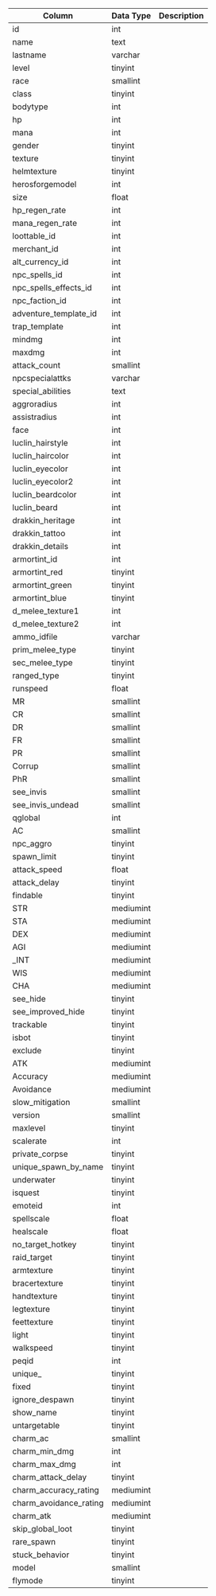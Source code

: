 | Column                 | Data Type | Description |
| ---------------------- | --------- | ----------- |
| id                     | int       |             |
| name                   | text      |             |
| lastname               | varchar   |             |
| level                  | tinyint   |             |
| race                   | smallint  |             |
| class                  | tinyint   |             |
| bodytype               | int       |             |
| hp                     | int       |             |
| mana                   | int       |             |
| gender                 | tinyint   |             |
| texture                | tinyint   |             |
| helmtexture            | tinyint   |             |
| herosforgemodel        | int       |             |
| size                   | float     |             |
| hp_regen_rate          | int       |             |
| mana_regen_rate        | int       |             |
| loottable_id           | int       |             |
| merchant_id            | int       |             |
| alt_currency_id        | int       |             |
| npc_spells_id          | int       |             |
| npc_spells_effects_id  | int       |             |
| npc_faction_id         | int       |             |
| adventure_template_id  | int       |             |
| trap_template          | int       |             |
| mindmg                 | int       |             |
| maxdmg                 | int       |             |
| attack_count           | smallint  |             |
| npcspecialattks        | varchar   |             |
| special_abilities      | text      |             |
| aggroradius            | int       |             |
| assistradius           | int       |             |
| face                   | int       |             |
| luclin_hairstyle       | int       |             |
| luclin_haircolor       | int       |             |
| luclin_eyecolor        | int       |             |
| luclin_eyecolor2       | int       |             |
| luclin_beardcolor      | int       |             |
| luclin_beard           | int       |             |
| drakkin_heritage       | int       |             |
| drakkin_tattoo         | int       |             |
| drakkin_details        | int       |             |
| armortint_id           | int       |             |
| armortint_red          | tinyint   |             |
| armortint_green        | tinyint   |             |
| armortint_blue         | tinyint   |             |
| d_melee_texture1       | int       |             |
| d_melee_texture2       | int       |             |
| ammo_idfile            | varchar   |             |
| prim_melee_type        | tinyint   |             |
| sec_melee_type         | tinyint   |             |
| ranged_type            | tinyint   |             |
| runspeed               | float     |             |
| MR                     | smallint  |             |
| CR                     | smallint  |             |
| DR                     | smallint  |             |
| FR                     | smallint  |             |
| PR                     | smallint  |             |
| Corrup                 | smallint  |             |
| PhR                    | smallint  |             |
| see_invis              | smallint  |             |
| see_invis_undead       | smallint  |             |
| qglobal                | int       |             |
| AC                     | smallint  |             |
| npc_aggro              | tinyint   |             |
| spawn_limit            | tinyint   |             |
| attack_speed           | float     |             |
| attack_delay           | tinyint   |             |
| findable               | tinyint   |             |
| STR                    | mediumint |             |
| STA                    | mediumint |             |
| DEX                    | mediumint |             |
| AGI                    | mediumint |             |
| _INT                   | mediumint |             |
| WIS                    | mediumint |             |
| CHA                    | mediumint |             |
| see_hide               | tinyint   |             |
| see_improved_hide      | tinyint   |             |
| trackable              | tinyint   |             |
| isbot                  | tinyint   |             |
| exclude                | tinyint   |             |
| ATK                    | mediumint |             |
| Accuracy               | mediumint |             |
| Avoidance              | mediumint |             |
| slow_mitigation        | smallint  |             |
| version                | smallint  |             |
| maxlevel               | tinyint   |             |
| scalerate              | int       |             |
| private_corpse         | tinyint   |             |
| unique_spawn_by_name   | tinyint   |             |
| underwater             | tinyint   |             |
| isquest                | tinyint   |             |
| emoteid                | int       |             |
| spellscale             | float     |             |
| healscale              | float     |             |
| no_target_hotkey       | tinyint   |             |
| raid_target            | tinyint   |             |
| armtexture             | tinyint   |             |
| bracertexture          | tinyint   |             |
| handtexture            | tinyint   |             |
| legtexture             | tinyint   |             |
| feettexture            | tinyint   |             |
| light                  | tinyint   |             |
| walkspeed              | tinyint   |             |
| peqid                  | int       |             |
| unique_                | tinyint   |             |
| fixed                  | tinyint   |             |
| ignore_despawn         | tinyint   |             |
| show_name              | tinyint   |             |
| untargetable           | tinyint   |             |
| charm_ac               | smallint  |             |
| charm_min_dmg          | int       |             |
| charm_max_dmg          | int       |             |
| charm_attack_delay     | tinyint   |             |
| charm_accuracy_rating  | mediumint |             |
| charm_avoidance_rating | mediumint |             |
| charm_atk              | mediumint |             |
| skip_global_loot       | tinyint   |             |
| rare_spawn             | tinyint   |             |
| stuck_behavior         | tinyint   |             |
| model                  | smallint  |             |
| flymode                | tinyint   |             |